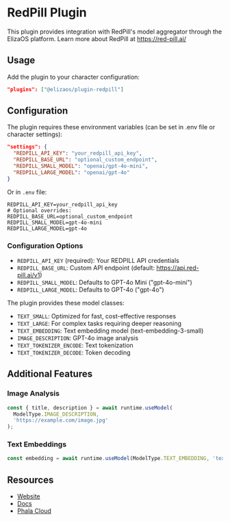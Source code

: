 # RedPill Plugin

This plugin provides integration with RedPill's model aggregator through the ElizaOS platform. Learn more about RedPill at https://red-pill.ai/

## Usage

Add the plugin to your character configuration:

```json
"plugins": ["@elizaos/plugin-redpill"]
```

## Configuration

The plugin requires these environment variables (can be set in .env file or character settings):

```json
"settings": {
  "REDPILL_API_KEY": "your_redpill_api_key",
  "REDPILL_BASE_URL": "optional_custom_endpoint",
  "REDPILL_SMALL_MODEL": "openai/gpt-4o-mini",
  "REDPILL_LARGE_MODEL": "openai/gpt-4o"
}
```

Or in `.env` file:

```
REDPILL_API_KEY=your_redpill_api_key
# Optional overrides:
REDPILL_BASE_URL=optional_custom_endpoint
REDPILL_SMALL_MODEL=gpt-4o-mini
REDPILL_LARGE_MODEL=gpt-4o
```

### Configuration Options

- `REDPILL_API_KEY` (required): Your REDPILL API credentials
- `REDPILL_BASE_URL`: Custom API endpoint (default: https://api.red-pill.ai/v1)
- `REDPILL_SMALL_MODEL`: Defaults to GPT-4o Mini ("gpt-4o-mini")
- `REDPILL_LARGE_MODEL`: Defaults to GPT-4o ("gpt-4o")

The plugin provides these model classes:

- `TEXT_SMALL`: Optimized for fast, cost-effective responses
- `TEXT_LARGE`: For complex tasks requiring deeper reasoning
- `TEXT_EMBEDDING`: Text embedding model (text-embedding-3-small)
- `IMAGE_DESCRIPTION`: GPT-4o image analysis
- `TEXT_TOKENIZER_ENCODE`: Text tokenization
- `TEXT_TOKENIZER_DECODE`: Token decoding

## Additional Features

### Image Analysis

```js
const { title, description } = await runtime.useModel(
  ModelType.IMAGE_DESCRIPTION,
  'https://example.com/image.jpg'
);
```

### Text Embeddings

```js
const embedding = await runtime.useModel(ModelType.TEXT_EMBEDDING, 'text to embed');
```

## Resources

- [Website](https://red-pill.ai)
- [Docs](https://docs.red-pill.ai/)
- [Phala Cloud](https://cloud.phala.network)
